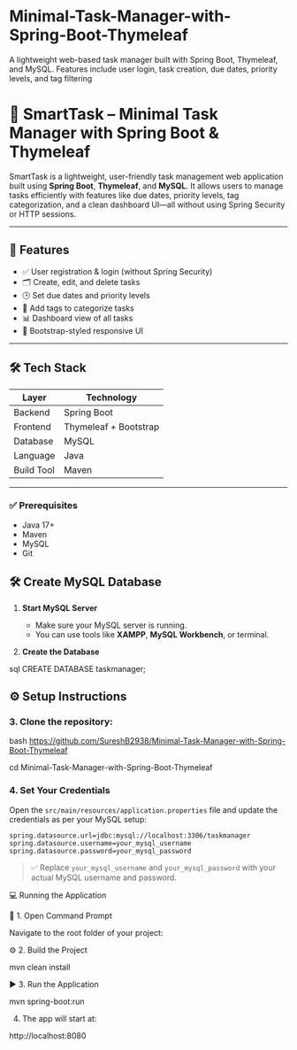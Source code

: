 

# Minimal-Task-Manager-with-Spring-Boot-Thymeleaf
A lightweight web-based task manager built with Spring Boot, Thymeleaf, and MySQL. Features include user login, task creation, due dates, priority levels, and tag filtering

# 🧠 SmartTask – Minimal Task Manager with Spring Boot & Thymeleaf

SmartTask is a lightweight, user-friendly task management web application built using **Spring Boot**, **Thymeleaf**, and **MySQL**. It allows users to manage tasks efficiently with features like due dates, priority levels, tag categorization, and a clean dashboard UI—all without using Spring Security or HTTP sessions.

---

## 🚀 Features

- ✅ User registration & login (without Spring Security)
- 🗂️ Create, edit, and delete tasks
- 🕒 Set due dates and priority levels
- 🔖 Add tags to categorize tasks
- 📊 Dashboard view of all tasks
- 🎨 Bootstrap-styled responsive UI

---

## 🛠️ Tech Stack

| Layer        | Technology           |
|--------------|----------------------|
| Backend      | Spring Boot          |
| Frontend     | Thymeleaf + Bootstrap |
| Database     | MySQL                |
| Language     | Java                 |
| Build Tool   | Maven                |

---
### ✅ Prerequisites

- Java 17+
- Maven
- MySQL
- Git

## 🛠 Create MySQL Database

1. **Start MySQL Server**  
   - Make sure your MySQL server is running.  
   - You can use tools like **XAMPP**, **MySQL Workbench**, or terminal.

2. **Create the Database**

sql
CREATE DATABASE taskmanager;
## ⚙️ Setup Instructions

### 3. Clone the repository:
bash
https://github.com/SureshB2938/Minimal-Task-Manager-with-Spring-Boot-Thymeleaf

cd Minimal-Task-Manager-with-Spring-Boot-Thymeleaf

### 4. Set Your Credentials

Open the `src/main/resources/application.properties` file and update the credentials as per your MySQL setup:

```properties
spring.datasource.url=jdbc:mysql://localhost:3306/taskmanager
spring.datasource.username=your_mysql_username
spring.datasource.password=your_mysql_password
```

> ✅ Replace `your_mysql_username` and `your_mysql_password` with your actual MySQL username and password.

💻 Running the Application

🔧 1. Open Command Prompt

Navigate to the root folder of your project:

⚙️ 2. Build the Project

mvn clean install

▶️ 3. Run the Application

mvn spring-boot:run

4. The app will start at:

http://localhost:8080
